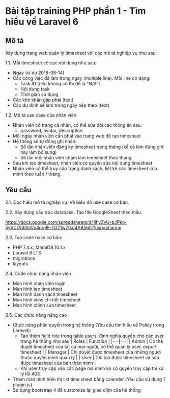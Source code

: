 
# Bài tập training PHP phần 1 - Tìm hiểu về Laravel 6

## Mô tả

Xây dựng trang web quản lý timesheet với các mô tả nghiệp vụ như sau:

1.1. Mỗi timesheet có các nội dung như sau:
- Ngày (ví dụ 2018-08-14)
- Các công việc đã làm trong ngày (multiple line). Mỗi line có dạng:
  - Task ID (nếu không có thì để là "N/A")
  - Nội dung task
  - Thời gian sử dụng
- Các khó khăn gặp phải (text)
- Các dự định sẽ làm trong ngày tiếp theo (text)

1.2. Mô tả use case của nhân viên
- Nhân viên có trang cá nhân, có thể sửa đổi các thông tin sau:
  - password, avatar, description
- Mỗi ngày nhân viên cần phải vào trang web để tạo timesheet
- Hệ thống sẽ tự động ghi nhận:
  - Số lần nhân viên đăng ký timesheet trong tháng (kể cả làm đúng giờ hay làm bổ sung)
  - Số lần mỗi nhân viên chậm làm timesheet theo tháng
- Sau khi tạo timesheet, nhân viên có quyền sửa nội dung timesheet
- Nhân viên có thể truy cập trang danh sách, liệt kê các timesheet của mình theo tuần / tháng.

## Yêu cầu

2.1. Đọc hiểu mô tả nghiệp vụ. Vẽ biểu đồ use case cơ bản.

2.2. Xây dựng cấu trúc database. Tạo file GoogleSheet theo mẫu.

https://docs.google.com/spreadsheets/d/1lhyZvU-bJPku-5yVCI7dbVoVx4nq9F-TG71w7fsd4A8/edit?usp=sharing

2.3. Tạo code base cơ bản:
- PHP 7.4.x, MariaDB 10.1.x
- Laravel 6 LTS
- migrations
- layouts

2.4. Code chức năng nhân viên
- Màn hình nhân viên login
- Màn hình tạo timesheet
- Màn hình danh sách timesheet
- Màn hình view chi tiết timesheet
- Màn hình chỉnh sửa timesheet

2.5. Các chức năng nâng cao
- Chức năng phân quyền trong hệ thống (Yêu cầu tìm hiểu về Policy trong Laravel):
  - Tạo thêm field role trong table users, định nghĩa quyền cho các user trong hệ thống như sau 
    |  Roles | Function  |
    |---|---|
    | Admin  | Có thể duyệt timesheet của tất cả mọi người, có thể quản lý user, export timesheet  |
    | Manager  |  Chỉ duyệt được timesheet của những người thuộc quyền mình quản lý |
    | User  |  Chỉ tạo được timesheet và sửa được timesheet của bản thân mình |
  - Khi user truy cập vào các page mà mình ko có quyền truy cập thì xử lý lỗi 403
- Thêm màn hình hiển thị list time sheet bằng calendar  (Yêu cầu sử dụng 1 plugin js)
- Sử dụng bootstrap 4 để customize lại giao diện của hệ thống
